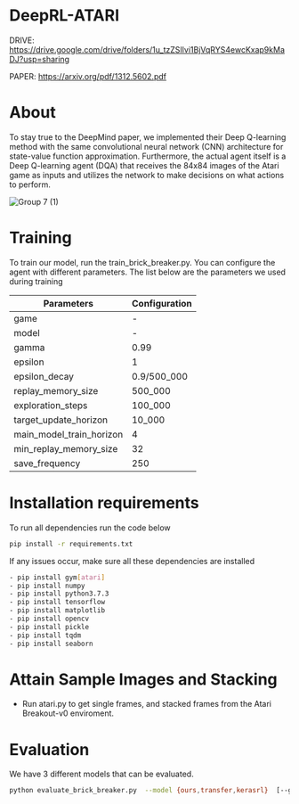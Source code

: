 # DeepRL-ATARI
DRIVE: https://drive.google.com/drive/folders/1u_tzZSIlvi1BjVqRYS4ewcKxap9kMaDJ?usp=sharing

PAPER: https://arxiv.org/pdf/1312.5602.pdf

# About
To stay true to the DeepMind paper, we implemented their Deep Q-learning method with the same convolutional neural network (CNN) architecture for state-value function approximation. Furthermore, the actual agent itself is a Deep Q-learning agent (DQA) that receives the 84x84 images of the Atari game as inputs and utilizes the network to make decisions on what actions to perform. 

![Group 7 (1)](https://user-images.githubusercontent.com/14239415/144766160-c314b329-e5d8-4787-979e-e8c55b651241.png)

# Training
To train our model, run the train_brick_breaker.py.
You can configure the agent with different parameters. The list below are the parameters we used during training

Parameters | Configuration |
--- | --- | 
game | -
model | -
gamma | 0.99
epsilon| 1
epsilon_decay | 0.9/500_000 
replay_memory_size| 500_000 
exploration_steps |100_000 
target_update_horizon| 10_000 
main_model_train_horizon| 4 
min_replay_memory_size |32
save_frequency |250 


# Installation requirements
To run all dependencies run the code below
```sh
pip install -r requirements.txt
```
If any issues occur, make sure all these dependencies are installed
```sh
- pip install gym[atari] 
- pip install numpy
- pip install python3.7.3
- pip install tensorflow
- pip install matplotlib
- pip install opencv
- pip install pickle
- pip install tqdm
- pip install seaborn
```

# Attain Sample Images and Stacking 
- Run atari.py to get single frames, and stacked frames from the Atari Breakout-v0 enviroment.


# Evaluation
We have 3 different models that can be evaluated. 
```sh
python evaluate_brick_breaker.py  --model {ours,transfer,kerasrl}  [--games GAMES] [--render]
```
